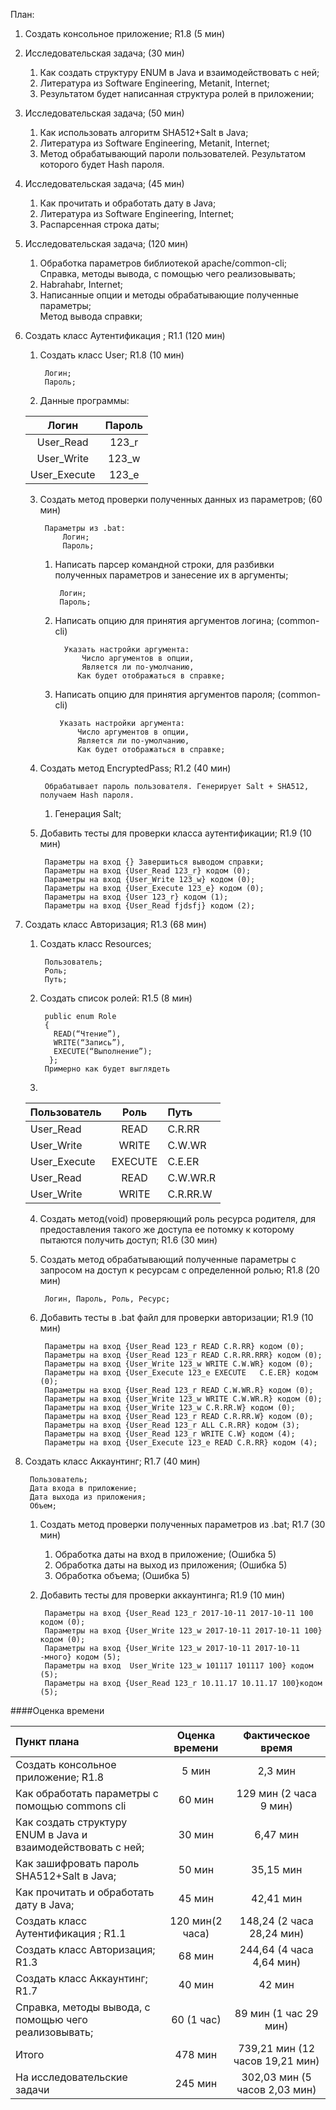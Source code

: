 План:

1. Создать консольное приложение; R1.8 (5 мин)

2. Исследовательская задача; (30 мин)

    1. Как создать структуру ENUM в Java и взаимодействовать с ней;
    2. Литература из Software Engineering, Metanit, Internet;
    3. Результатом будет написанная структура ролей в приложении; 

3. Исследовательская задача; (50 мин)

    1. Как использовать алгоритм SHA512+Salt в Java;
    2. Литература из Software Engineering, Metanit, Internet;
    3. Метод обрабатывающий пароли пользователей. Результатом которого будет Hash пароля.

4. Исследовательская задача; (45 мин)

    1. Как прочитать и обработать дату в Java;
    2. Литература из Software Engineering, Internet;
    3. Распарсенная строка даты;


5. Исследовательская задача; (120 мин)

    1. Обработка параметров библиотекой apache/common-cli;
         Справка, методы вывода, с помощью чего реализовывать;
    2. Habrahabr, Internet;
    3. Написанные опции и методы обрабатывающие полученные параметры;  
        Метод вывода справки;


6. Создать класс Аутентификация ; R1.1 (120 мин)

    1. Создать класс User; R1.8 (10 мин)
    
            Логин;
            Пароль;
        
    2. Данные программы:
    
    | Логин         | Пароль |
    | :-------------: | :-------------: |
    | User_Read     | 123_r  |
    | User_Write    | 123_w  |
    | User_Execute  | 123_e  |

    3. Создать метод проверки полученных данных из параметров; 
(60 мин)

            Параметры из .bat:
                Логин;
                Пароль;
            
        1. Написать парсер командной строки, для разбивки полученных параметров и занесение их в аргументы;
	   	  
	   	        Логин;
	            Пароль;

        2. Написать опцию для принятия аргументов логина; (common-cli)
       
                 Указать настройки аргумента:
	                 Число аргументов в опции,
	                 Является ли по-умолчанию,
	                Как будет отображаться в справке;

        3. Написать опцию для принятия аргументов пароля; (common-cli)

                Указать настройки аргумента:
                    Число аргументов в опции,
                    Является ли по-умолчанию,
                    Как будет отображаться в справке;

    4. Создать метод EncryptedPass; R1.2 (40 мин)
	
	        Обрабатывает пароль пользователя. Генерирует Salt + SHA512, получаем Hash пароля.
    
        1. Генерация Salt;

    5. Добавить тесты для проверки класса аутентификации; R1.9 (10 мин)

            Параметры на вход {} Завершиться выводом справки;
            Параметры на вход {User_Read 123_r} кодом (0);
            Параметры на вход {User_Write 123_w} кодом (0);
            Параметры на вход {User_Execute 123_e} кодом (0);
            Параметры на вход {User 123_r} кодом (1);
            Параметры на вход {User_Read fjdsfj} кодом (2);


7. Создать класс Авторизация; R1.3 (68 мин)

    1. Создать класс Resources;
    
            Пользователь;
            Роль;
            Путь;

    2. Создать список ролей: R1.5 (8 мин)

            public enum Role 
            {
              READ(“Чтение”), 
              WRITE(“Запись”), 
              EXECUTE(“Выполнение”);
             }; 
            Примерно как будет выглядеть

    3.
    Пользователь    | Роль         | Путь
    :---------------| :----------: | :-----------
    User_Read|READ|C.R.RR
    User_Write|WRITE|C.W.WR
    User_Execute|EXECUTE|C.E.ER
    User_Read|READ|C.W.WR.R
    User_Write|WRITE|C.R.RR.W       

    4. Создать метод(void) проверяющий роль ресурса родителя, для предоставления такого же доступа ее потомку к которому пытаются получить доступ; R1.6 (30 мин)

    5. Создать метод обрабатывающий полученные параметры с запросом на доступ к ресурсам с определенной ролью; R1.8 (20 мин) 
	    
	        Логин, Пароль, Роль, Ресурс;

    6. Добавить тесты в .bat файл для проверки авторизации; R1.9 (10 мин)

            Параметры на вход {User_Read 123_r READ C.R.RR} кодом (0);
            Параметры на вход {User_Read 123_r READ C.R.RR.RRR} кодом (0);
            Параметры на вход {User_Write 123_w WRITE C.W.WR} кодом (0);
            Параметры на вход {User_Execute 123_e EXECUTE	C.E.ER} кодом (0);
            Параметры на вход {User_Read 123_r READ C.W.WR.R} кодом (0);
            Параметры на вход {User_Write 123_w WRITE C.W.WR.R} кодом (0);
            Параметры на вход {User_Write 123_w C.R.RR.W} кодом (0);
            Параметры на вход {User_Read 123_r READ C.R.RR.W} кодом (0);
            Параметры на вход {User_Read 123_r ALL C.R.RR} кодом (3);
            Параметры на вход {User_Read 123_r WRITE C.W} кодом (4);
            Параметры на вход {User_Execute 123_e READ C.R.RR} кодом (4);

8. Создать класс Аккаунтинг; R1.7 (40 мин)
	
        Пользователь;
        Дата входа в приложение;
        Дата выхода из приложения;
        Объем;

    1. Создать метод проверки полученных параметров из .bat; R1.7 (30 мин)
        1. Обработка даты на вход в приложение; (Ошибка 5)
        2. Обработка даты на выход из приложения; (Ошибка 5)
        3. Обработка объема; (Ошибка 5)

    2. Добавить тесты для проверки аккаунтинга; R1.9 (10 мин)

            Параметры на вход {User_Read 123_r 2017-10-11 2017-10-11 100 кодом (0);
            Параметры на вход {User_Write 123_w 2017-10-11 2017-10-11 100} кодом (0);
            Параметры на вход {User_Write 123_w 2017-10-11 2017-10-11 -много} кодом (5);
            Параметры на вход  User_Write 123_w 101117 101117 100} кодом (5);
            Параметры на вход {User_Read 123_r 10.11.17 10.11.17 100}кодом (5);

####Оценка времени 

Пункт плана            |Оценка времени    |Фактическое время
:----------------------| :--------------: | :---------------:
Создать консольное приложение; R1.8|5 мин | 2,3 мин
Как обработать параметры с помощью commons cli|60 мин| 129 мин (2 часа 9 мин)
Как создать структуру ENUM в Java и взаимодействовать с ней;|30 мин| 6,47 мин
Как зашифровать пароль SHA512+Salt в Java;|50 мин| 35,15 мин
Как прочитать и обработать дату в Java;|45 мин| 42,41 мин
Создать класс Аутентификация ; R1.1|120 мин(2 часа)| 148,24 (2 часа 28,24 мин)
Создать класс Авторизация; R1.3|68 мин| 244,64 (4 часа 4,64 мин)
Создать класс Аккаунтинг; R1.7|40 мин| 42 мин
Справка, методы вывода, с помощью чего реализовывать;|60 (1 час)| 89 мин (1 час 29 мин)
Итого |478 мин| 739,21 мин (12 часов 19,21 мин)
На исследовательские задачи |245 мин| 302,03 мин (5 часов 2,03 мин)